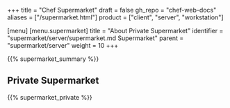 +++
title = "Chef Supermarket"
draft = false
gh_repo = "chef-web-docs"
aliases = ["/supermarket.html"]
product = ["client", "server", "workstation"]

[menu]
  [menu.supermarket]
    title = "About Private Supermarket"
    identifier = "supermarket/server/supermarket.md Supermarket"
    parent = "supermarket/server"
    weight = 10
+++

{{% supermarket_summary %}}

## Private Supermarket

{{% supermarket_private %}}
